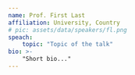 ```yaml
---
name: Prof. First Last
affiliation: University, Country
# pic: assets/data/speakers/fl.png
speach:
    topic: "Topic of the talk"
bio: >-
    "Short bio..."
---
```

